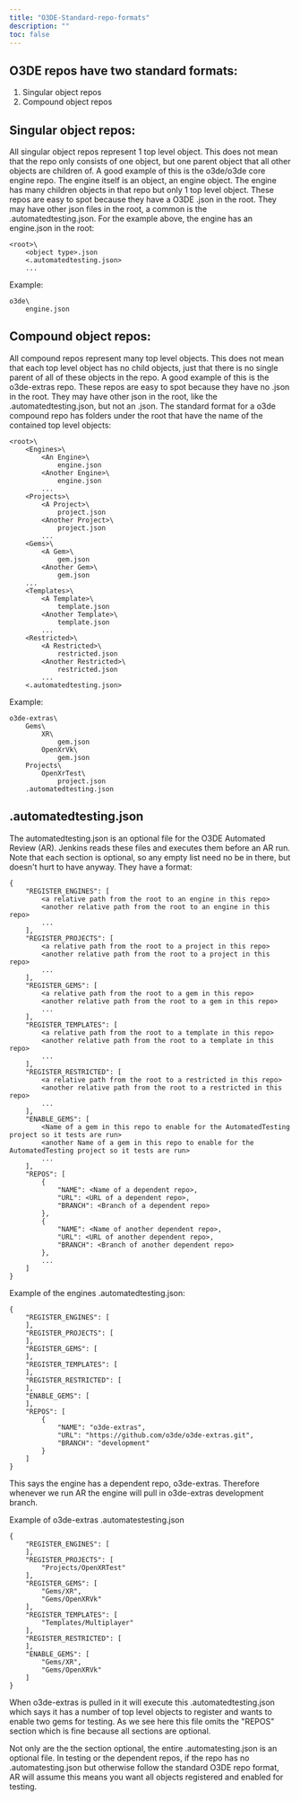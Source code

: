```yaml
---
title: "O3DE-Standard-repo-formats"
description: ""
toc: false
---
```


## O3DE repos have two standard formats:
1. Singular object repos
2. Compound object repos

## Singular object repos:
All singular object repos represent 1 top level object. This does not mean that the repo only consists of one object, but one parent object that all other objects are children of. A good example of this is the o3de/o3de core engine repo. The engine itself is an object, an engine object. The engine has many children objects in that repo but only 1 top level object. These repos are easy to spot because they have a O3DE <object type>.json in the root. They may have other json files in the root, a common is the .automatedtesting.json. For the example above, the engine has an engine.json in the root:
```
<root>\
    <object type>.json
    <.automatedtesting.json>
    ...
```
Example:
```
o3de\
    engine.json
```

## Compound object repos:
All compound repos represent many top level objects. This does not mean that each top level object has no child objects, just that there is no single parent of all of these objects in the repo. A good example of this is the o3de-extras repo. These repos are easy to spot because they have no <object type>.json in the root. They may have other json in the root, like the .automatedtesting.json, but not an <o3de type>.json. The standard format for a o3de compound repo has folders under the root that have the name of the contained top level objects:
```
<root>\
    <Engines>\
        <An Engine>\
            engine.json
        <Another Engine>\
            engine.json
        ...
    <Projects>\
        <A Project>\
            project.json
        <Another Project>\
            project.json
        ...
    <Gems>\
        <A Gem>\
            gem.json
        <Another Gem>\
            gem.json
    ...
    <Templates>\
        <A Template>\
            template.json
        <Another Template>\
            template.json
        ...
    <Restricted>\
        <A Restricted>\
            restricted.json
        <Another Restricted>\
            restricted.json
        ...
    <.automatedtesting.json>
```
Example:
```
o3de-extras\
    Gems\
        XR\
            gem.json
        OpenXrVk\
            gem.json
    Projects\
        OpenXrTest\
            project.json
    .automatedtesting.json
```           
## .automatedtesting.json
The automatedtesting.json is an optional file for the O3DE Automated Review (AR). Jenkins reads these files and executes them before an AR run. Note that each section is optional, so any empty list need no be in there, but doesn't hurt to have anyway. They have a format:
```
{
    "REGISTER_ENGINES": [
        <a relative path from the root to an engine in this repo>
        <another relative path from the root to an engine in this repo>
        ...
    ],
    "REGISTER_PROJECTS": [
        <a relative path from the root to a project in this repo>
        <another relative path from the root to a project in this repo>
        ...
    ],
    "REGISTER_GEMS": [
        <a relative path from the root to a gem in this repo>
        <another relative path from the root to a gem in this repo>
        ...
    ],
    "REGISTER_TEMPLATES": [
        <a relative path from the root to a template in this repo>
        <another relative path from the root to a template in this repo>
        ...
    ],
    "REGISTER_RESTRICTED": [
        <a relative path from the root to a restricted in this repo>
        <another relative path from the root to a restricted in this repo>
        ...
    ],
    "ENABLE_GEMS": [
        <Name of a gem in this repo to enable for the AutomatedTesting project so it tests are run>
        <another Name of a gem in this repo to enable for the AutomatedTesting project so it tests are run>
        ...
    ],
    "REPOS": [
        {
            "NAME": <Name of a dependent repo>,
            "URL": <URL of a dependent repo>,
            "BRANCH": <Branch of a dependent repo>
        },
        {
            "NAME": <Name of another dependent repo>,
            "URL": <URL of another dependent repo>,
            "BRANCH": <Branch of another dependent repo>
        },
        ...
    ]
}
```
Example of the engines .automatedtesting.json:
```
{
    "REGISTER_ENGINES": [
    ],
    "REGISTER_PROJECTS": [
    ],
    "REGISTER_GEMS": [
    ],
    "REGISTER_TEMPLATES": [
    ],
    "REGISTER_RESTRICTED": [
    ],
    "ENABLE_GEMS": [
    ],
    "REPOS": [
        {
            "NAME": "o3de-extras",
            "URL": "https://github.com/o3de/o3de-extras.git",
            "BRANCH": "development"
        }
    ]
}
```
This says the engine has a dependent repo, o3de-extras. Therefore whenever we run AR the engine will pull in o3de-extras development branch.

Example of o3de-extras .automatestesting.json
```
{
    "REGISTER_ENGINES": [
    ],
    "REGISTER_PROJECTS": [
        "Projects/OpenXRTest"
    ],
    "REGISTER_GEMS": [
        "Gems/XR",
        "Gems/OpenXRVk"
    ],
    "REGISTER_TEMPLATES": [
        "Templates/Multiplayer"
    ],
    "REGISTER_RESTRICTED": [
    ],
    "ENABLE_GEMS": [
        "Gems/XR",
        "Gems/OpenXRVk"
    ]
}
```
When o3de-extras is pulled in it will execute this .automatedtesting.json which says it has a number of top level objects to register and wants to enable two gems for testing. As we see here this file omits the "REPOS" section which is fine because all sections are optional.

Not only are the the section optional, the entire .automatesting.json is an optional file. In testing or the dependent repos, if the repo has no .automatesting.json but otherwise follow the standard O3DE repo format, AR will assume this means you want all objects registered and enabled for testing.

